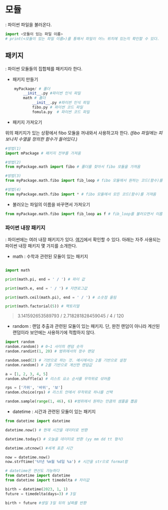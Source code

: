 # 모듈
: 파이썬 파일을 불러온다. 
```python
import <모듈이 있는 파일 이름>
# print(<모듈이 있는 파일 이름>)를 통해서 파일이 어느 위치에 있는지 확인할 수 있다.

```
## 패키지
: 파이썬 모듈들의 집합체를 패키지라 한다. 

- 패키지 만들기

```python
    myPackage/ # 폴더
        __init__.py #파이썬 인식 파일
        math # 폴더
            __init__.py #파이썬 인식 파일
            fibo.py # 파이썬 코드 파일
            fomula.py  # 파이썬 코드 파일
```
- 패키지 가져오기

위의 패키지가 있는 상황에서 fibo 모듈을 꺼내와서 사용하고자 한다. *(fibo 파일에는 피보나치 수열을 정의한 함수가 들어있다.)*

```python
#방법(1)
import mPackage # 패키지 전부를 가져옴

#방법(2)
from myPackage.math import fibo # 폴더를 찾아서 fibo 모듈을 가져옴

#방법(3)
from myPackage.math.fibo import fib_loop # fibo 모듈에서 원하는 코드(함수)를 가져옴

#방법(4)
from myPackage.math.fibo import * # fibo 모듈에서 모든 코드(함수)를 가져옴
```
- 불러오는 파일의 이름을 바꾸면서 가져오기

```python
from myPackage.math.fibo import fib_loop as f # fib_loop를 불러오면서 이름을 f로 수정하였다.
```

### 파이썬 내장 패키지
: 파이썬에는 여러 내장 패키지가 있다. [여기](https://docs.python.org/ko/3.11/library/index.html)에서 확인할 수 있다. 아래는 자주 사용되는 파이썬 내장 패키지 몇 가지를 소개한다. 

- math
: 수학과 관련된 모듈이 있는 패키지
```python

import math

print(math.pi, end = ' / ') # 파이 값

print(math.e, end = ' / ') # 자연로그값

print(math.ceil(math.pi), end = ' / ') # 소숫점 올림

print(math.factorial(5)) # 팩토리얼

```
>3.141592653589793 / 2.718281828459045 / 4 / 120

- random
: 랜덤 추출과 관련된 모듈이 있는 패키지. 단, 완전 랜덤이 아니라 계산된 랜덤이라 보안에는 사용하기에 적합하지 않다.

```python
import random
random.random() # 0~1 사이의 랜덤 숫자
random.randint(1, 20) # 범위에서의 정수 랜덤

random.seed(2) # 기반으로 하는 것. 예시에서는 2를 기반으로 설정
random.random() # 2를 기반으로 계산한 랜덤값

a = [1, 2, 3, 4, 5]
random.shuffle(a) # 리스트 요소 순서를 무작위로 섞어줌

rps = ['가위', '바위', '보'] 
random.choice(rps) # 리스트 안에서 무작위로 하나를 선택

random.sample(range(1, 46), 6) #범위에서 원하는 만큼의 샘플을 뽑음
```

- datetime
: 시간과 관련된 모듈이 있는 패키지

```python
from datetime import datetime

datetime.now() # 현재 시간을 데이터로 반환

datetime.today() # 오늘을 데이터로 반환 (yy mm dd tt 형식)

datetime.utcnow() #세계 표준 시간

now = datetime.now()
now.strftime('%Y년 %m월 %d일 %a') # 시간을 str으로 format함
```

```python
# datetime은 연산도 가능하다
from datetime import datetime
from datetime import timedelta # 차이값

birth = datetime(2023, 1, 1)
future = timedelta(days=3) # 3일

birth + future #생일 3일 뒤의 날짜를 반환

```